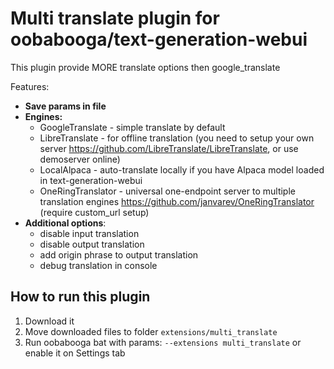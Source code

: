 # Multi translate plugin for oobabooga/text-generation-webui

This plugin provide MORE translate options then google_translate

Features:
- **Save params in file**
- **Engines:**
  - GoogleTranslate - simple translate by default
  - LibreTranslate - for offline translation (you need to setup your own server https://github.com/LibreTranslate/LibreTranslate, or use demoserver online)
  - LocalAlpaca - auto-translate locally if you have Alpaca model loaded in text-generation-webui
  - OneRingTranslator - universal one-endpoint server to multiple translation engines https://github.com/janvarev/OneRingTranslator (require custom_url setup)
- **Additional options**:
  - disable input translation
  - disable output translation
  - add origin phrase to output translation
  - debug translation in console

## How to run this plugin

1. Download it
2. Move downloaded files to folder `extensions/multi_translate`
3. Run oobabooga bat with params: `--extensions multi_translate` or enable it on Settings tab
